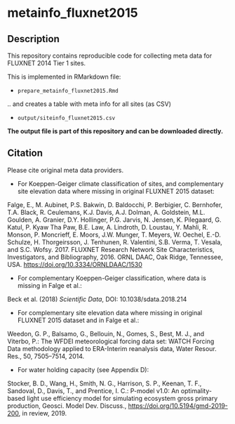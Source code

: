 # metainfo_fluxnet2015

## Description

This repository contains reproducible code for collecting meta data for FLUXNET 2014 Tier 1 sites.

This is implemented in RMarkdown file:

- `prepare_metainfo_fluxnet2015.Rmd`

.. and creates a table with meta info for all sites (as CSV)

- `output/siteinfo_fluxnet2015.csv`

**The output file is part of this repository and can be downloaded directly.** 

## Citation 

Please cite original meta data providers.

- For Koeppen-Geiger climate classification of sites, and complementary site elevation data where missing in original FLUXNET 2015 dataset:

Falge, E., M. Aubinet, P.S. Bakwin, D. Baldocchi, P. Berbigier, C. Bernhofer, T.A. Black, R. Ceulemans, K.J. Davis, A.J. Dolman, A. Goldstein, M.L. Goulden, A. Granier, D.Y. Hollinger, P.G. Jarvis, N. Jensen, K. Pilegaard, G. Katul, P. Kyaw Tha Paw, B.E. Law, A. Lindroth, D. Loustau, Y. Mahli, R. Monson, P. Moncrieff, E. Moors, J.W. Munger, T. Meyers, W. Oechel, E.-D. Schulze, H. Thorgeirsson, J. Tenhunen, R. Valentini, S.B. Verma, T. Vesala, and S.C. Wofsy. 2017. FLUXNET Research Network Site Characteristics, Investigators, and Bibliography, 2016. ORNL DAAC, Oak Ridge, Tennessee, USA. https://doi.org/10.3334/ORNLDAAC/1530

- For complementary Koeppen-Geiger classification, where data is missing in Falge et al.:

Beck et al. (2018) *Scientific Data*, DOI: 10.1038/sdata.2018.214

- For complementary site elevation data where missing in original FLUXNET 2015 dataset and in Falge et al.:

Weedon, G. P., Balsamo, G., Bellouin, N., Gomes, S., Best, M. J., and Viterbo, P.: The WFDEI meteorological forcing data set: WATCH
Forcing Data methodology applied to ERA-Interim reanalysis data, Water Resour. Res., 50, 7505–7514, 2014.

- For water holding capacity (see Appendix D):

Stocker, B. D., Wang, H., Smith, N. G., Harrison, S. P., Keenan, T. F., Sandoval, D., Davis, T., and Prentice, I. C.: P-model v1.0: An optimality-based light use efficiency model for simulating ecosystem gross primary production, Geosci. Model Dev. Discuss., https://doi.org/10.5194/gmd-2019-200, in review, 2019.